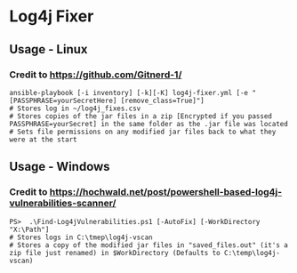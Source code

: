 # Log4j Fixer
## Usage - Linux
### Credit to https://github.com/Gitnerd-1/
    ansible-playbook [-i inventory] [-k][-K] log4j-fixer.yml [-e "[PASSPHRASE=yourSecretHere] [remove_class=True]"]
    # Stores log in ~/log4j_fixes.csv
    # Stores copies of the jar files in a zip [Encrypted if you passed PASSPHRASE=yourSecret] in the same folder as the .jar file was located
    # Sets file permissions on any modified jar files back to what they were at the start 

## Usage - Windows 
### Credit to https://hochwald.net/post/powershell-based-log4j-vulnerabilities-scanner/ 
    PS>  .\Find-Log4jVulnerabilities.ps1 [-AutoFix] [-WorkDirectory "X:\Path"] 
    # Stores logs in C:\tmep\log4j-vscan
    # Stores a copy of the modified jar files in "saved_files.out" (it's a zip file just renamed) in $WorkDirectory (Defaults to C:\temp\log4j-vscan) 
